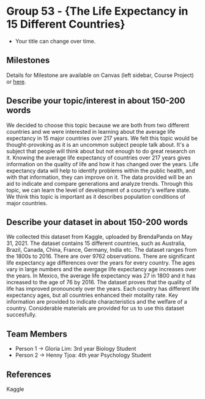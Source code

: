 # Group 53 - {The Life Expectancy in 15 Different Countries}

- Your title can change over time.

## Milestones

Details for Milestone are available on Canvas (left sidebar, Course Project) or [here](https://firas.moosvi.com/courses/data301/project/milestone01.html).

## Describe your topic/interest in about 150-200 words

We decided to choose this topic because we are both from two different countries and we were interested in learning about the average life expectancy in 15 major countries over 217 years. We felt this topic would be thought-provoking as it is an uncommon subject people talk about. It's a subject that people will think about but not enough to do great research on it. Knowing the average life expectancy of countries over 217 years gives information on the quality of life and how it has changed over the years. Life expectancy data will help to identify problems within the public health, and with that information, they can improve on it. The data provided will be an aid to indicate and compare generations and analyze trends. Through this topic, we can learn the level of development of a country's welfare state. We think this topic is important as it describes population conditions of major countries.

## Describe your dataset in about 150-200 words

We collected this dataset from Kaggle, uploaded by BrendaPanda on May 31, 2021. The dataset contains 15 different countries, such as Australia, Brazil, Canada, China, France, Germany, India etc. The dataset ranges from the 1800s to 2016. There are over 9762 observations. There are significant life expectancy age differences over the years for every country. The ages vary in large numbers and the avergage life expectancy age increases over the years. In Mexico, the average life expectancy was 27 in 1800 and it has increased to the age of 76 by 2016. The dataset proves that the quality of life has improved pronouncely over the years. Each country has different life expectancy ages, but all countries enhanced their motality rate. Key information are provided to indicate characteristics and the welfare of a country. Considerable materials are provided for us to use this dataset succesfully.

## Team Members

- Person 1 -> Gloria Lim: 3rd year Biology Student
- Person 2 -> Henny Tjoa: 4th year Psychology Student


## References

Kaggle
